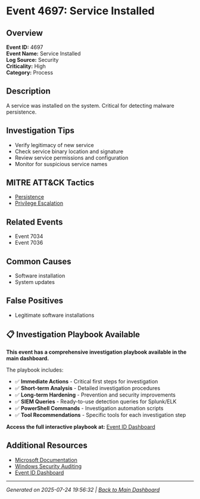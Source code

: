 # Event 4697: Service Installed

## Overview
**Event ID:** 4697  
**Event Name:** Service Installed  
**Log Source:** Security  
**Criticality:** High  
**Category:** Process  

## Description
A service was installed on the system. Critical for detecting malware persistence.

## Investigation Tips
- Verify legitimacy of new service
- Check service binary location and signature
- Review service permissions and configuration
- Monitor for suspicious service names

## MITRE ATT&CK Tactics
- [Persistence](https://attack.mitre.org/tactics/TA0003/)
- [Privilege Escalation](https://attack.mitre.org/tactics/TA0004/)

## Related Events
- Event 7034
- Event 7036

## Common Causes
- Software installation
- System updates

## False Positives
- Legitimate software installations

## 📋 Investigation Playbook Available

**This event has a comprehensive investigation playbook available in the main dashboard.**

The playbook includes:
- ✅ **Immediate Actions** - Critical first steps for investigation
- ✅ **Short-term Analysis** - Detailed investigation procedures  
- ✅ **Long-term Hardening** - Prevention and security improvements
- ✅ **SIEM Queries** - Ready-to-use detection queries for Splunk/ELK
- ✅ **PowerShell Commands** - Investigation automation scripts
- ✅ **Tool Recommendations** - Specific tools for each investigation step

**Access the full interactive playbook at:** [Event ID Dashboard](../index.html)

## Additional Resources
- [Microsoft Documentation](https://learn.microsoft.com/en-us/previous-versions/windows/it-pro/windows-10/security/threat-protection/auditing/event-4697)
- [Windows Security Auditing](https://learn.microsoft.com/en-us/windows/security/threat-protection/auditing/audit-events)
- [Event ID Dashboard](../index.html)

---
*Generated on 2025-07-24 19:56:32 | [Back to Main Dashboard](../index.html)*
